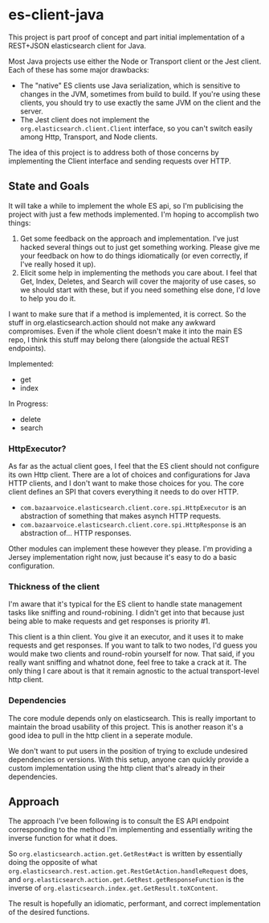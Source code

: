 es-client-java
==============

This project is part proof of concept and part initial implementation of a REST+JSON elasticsearch client for Java.

Most Java projects use either the Node or Transport client or the Jest client. Each of these has some major drawbacks:

* The "native" ES clients use Java serialization, which is sensitive to changes in the JVM, sometimes from build to build. If you're using these clients, you should try to use
  exactly the same JVM on the client and the server.
* The Jest client does not implement the ```org.elasticsearch.client.Client``` interface, so you can't switch easily among Http, Transport, and Node clients.

The idea of this project is to address both of those concerns by implementing the Client interface and sending requests over HTTP.

State and Goals
-----

It will take a while to implement the whole ES api, so I'm publicising the project with just a few methods implemented. I'm hoping to accomplish two things:

1. Get some feedback on the approach and implementation. I've just hacked several things out to just get something working. Please give me your feedback
   on how to do things idiomatically (or even correctly, if I've really hosed it up).
2. Elicit some help in implementing the methods you care about. I feel that Get, Index, Deletes, and Search will cover the majority of use cases, so we should start with these,
   but if you need something else done, I'd love to help you do it.

I want to make sure that if a method is implemented, it is correct. So the stuff in org.elasticsearch.action should not make any awkward compromises.
Even if the whole client doesn't make it into the main ES repo, I think this stuff may belong there (alongside the actual REST endpoints).

Implemented:

* get
* index

In Progress:

* delete
* search

### HttpExecutor?
As far as the actual client goes, I feel that the ES client should not configure its own Http client. There are a lot of choices and configurations for Java HTTP clients,
and I don't want to make those choices for you. The core client defines an SPI that covers everything it needs to do over HTTP.

* ```com.bazaarvoice.elasticsearch.client.core.spi.HttpExecutor``` is an abstraction of something that makes asynch HTTP requests.
* ```com.bazaarvoice.elasticsearch.client.core.spi.HttpResponse``` is an abstraction of... HTTP responses.

Other modules can implement these however they please. I'm providing a Jersey implementation right now, just because it's easy to do a basic configuration.

### Thickness of the client

I'm aware that it's typical for the ES client to handle state management tasks like sniffing and round-robining. I didn't get into that because just
being able to make requests and get responses is priority #1.

This client is a thin client. You give it an executor, and it uses it to make requests and get responses. If you want to talk to two nodes, I'd guess you would make two clients
and round-robin yourself for now. That said, if you really want sniffing and whatnot done, feel free to take a crack at it. The only thing I care about is that it remain agnostic
to the actual transport-level http client.

### Dependencies

The core module depends only on elasticsearch. This is really important to maintain the broad usability of this project. This is another reason it's a good idea
to pull in the http client in a seperate module.

We don't want to put users in the position of trying to exclude undesired dependencies or versions. With this setup, anyone can quickly provide a custom implementation using
the http client that's already in their dependencies.

Approach
--------

The approach I've been following is to consult the ES API endpoint corresponding to the method I'm implementing and essentially writing the inverse function for what it does.

So ```org.elasticsearch.action.get.GetRest#act``` is written by essentially doing the opposite of what ```org.elasticsearch.rest.action.get.RestGetAction.handleRequest``` does,
and ```org.elasticsearch.action.get.GetRest.getResponseFunction``` is the inverse of ```org.elasticsearch.index.get.GetResult.toXContent```.

The result is hopefully an idiomatic, performant, and correct implementation of the desired functions.

